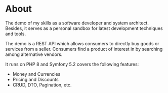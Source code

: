 # About
The demo of my skills as a software developer and system architect. Besides, it serves as a personal 
sandbox for latest development techniques and tools.

The demo is a REST API which allows consumers to directly buy goods or services from a seller. Consumers 
find a product of interest in by searching among alternative vendors.

It runs on PHP 8 and Symfony 5.2  covers the following features:
- Money and Currencies
- Pricing and Discounts
- CRUD, DTO, Pagination, etc.

